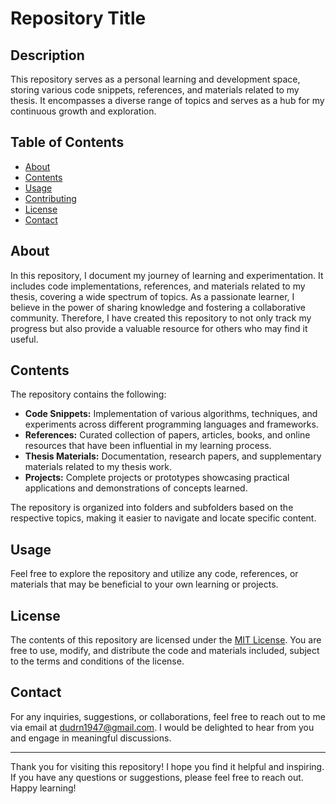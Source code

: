 # Repository Title

## Description

This repository serves as a personal learning and development space, storing various code snippets, references, and materials related to my thesis. It encompasses a diverse range of topics and serves as a hub for my continuous growth and exploration.

## Table of Contents

- [About](#about)
- [Contents](#contents)
- [Usage](#usage)
- [Contributing](#contributing)
- [License](#license)
- [Contact](#contact)

## About

In this repository, I document my journey of learning and experimentation. It includes code implementations, references, and materials related to my thesis, covering a wide spectrum of topics. As a passionate learner, I believe in the power of sharing knowledge and fostering a collaborative community. Therefore, I have created this repository to not only track my progress but also provide a valuable resource for others who may find it useful.

## Contents

The repository contains the following:

- **Code Snippets:** Implementation of various algorithms, techniques, and experiments across different programming languages and frameworks.
- **References:** Curated collection of papers, articles, books, and online resources that have been influential in my learning process.
- **Thesis Materials:** Documentation, research papers, and supplementary materials related to my thesis work.
- **Projects:** Complete projects or prototypes showcasing practical applications and demonstrations of concepts learned.

The repository is organized into folders and subfolders based on the respective topics, making it easier to navigate and locate specific content.

## Usage

Feel free to explore the repository and utilize any code, references, or materials that may be beneficial to your own learning or projects.

## License

The contents of this repository are licensed under the [MIT License](LICENSE). You are free to use, modify, and distribute the code and materials included, subject to the terms and conditions of the license.

## Contact

For any inquiries, suggestions, or collaborations, feel free to reach out to me via email at [dudrn1947@gmail.com](mailto:dudrn1947@gmail.com). I would be delighted to hear from you and engage in meaningful discussions.

---

Thank you for visiting this repository! I hope you find it helpful and inspiring. If you have any questions or suggestions, please feel free to reach out. Happy learning!
